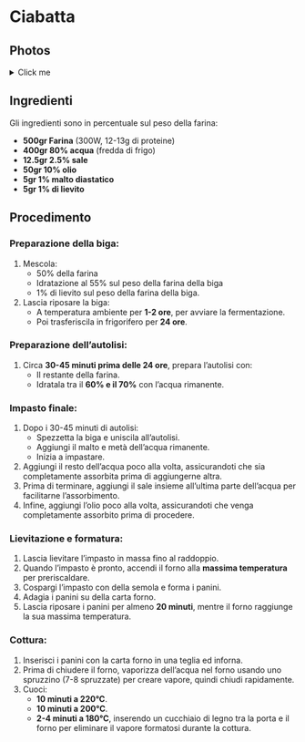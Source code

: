 # Ciabatta

## Photos

<details>
  <summary>Click me</summary>
  
  ![Ciabatta 1](/media/bread/ciabatta1.jpg "Ciabatta 1")
  
  ![Ciabatta 2](/media/bread/ciabatta2.jpg "Ciabatta 2")
</details>

## Ingredienti
Gli ingredienti sono in percentuale sul peso della farina:
- **500gr Farina** (300W, 12-13g di proteine)
- **400gr 80% acqua** (fredda di frigo)
- **12.5gr 2.5% sale**
- **50gr 10% olio**
- **5gr 1% malto diastatico**
- **5gr 1% di lievito**

## Procedimento

### Preparazione della biga:
1. Mescola:
   - 50% della farina
   - Idratazione al 55% sul peso della farina della biga
   - 1% di lievito sul peso della farina della biga.
2. Lascia riposare la biga:
   - A temperatura ambiente per **1-2 ore**, per avviare la fermentazione.
   - Poi trasferiscila in frigorifero per **24 ore**.

### Preparazione dell’autolisi:
1. Circa **30-45 minuti prima delle 24 ore**, prepara l’autolisi con:
   - Il restante della farina.
   - Idratala tra il **60% e il 70%** con l’acqua rimanente.

### Impasto finale:
1. Dopo i 30-45 minuti di autolisi:
   - Spezzetta la biga e uniscila all’autolisi.
   - Aggiungi il malto e metà dell’acqua rimanente.
   - Inizia a impastare.
2. Aggiungi il resto dell’acqua poco alla volta, assicurandoti che sia completamente assorbita prima di aggiungerne altra.
3. Prima di terminare, aggiungi il sale insieme all’ultima parte dell’acqua per facilitarne l’assorbimento.
4. Infine, aggiungi l’olio poco alla volta, assicurandoti che venga completamente assorbito prima di procedere.

### Lievitazione e formatura: 
1. Lascia lievitare l’impasto in massa fino al raddoppio.
2. Quando l’impasto è pronto, accendi il forno alla **massima temperatura** per preriscaldare.
3. Cospargi l’impasto con della semola e forma i panini.
4. Adagia i panini su della carta forno.
5. Lascia riposare i panini per almeno **20 minuti**, mentre il forno raggiunge la sua massima temperatura.

### Cottura:
1. Inserisci i panini con la carta forno in una teglia ed inforna.
2. Prima di chiudere il forno, vaporizza dell’acqua nel forno usando uno spruzzino (7-8 spruzzate) per creare vapore, quindi chiudi rapidamente.
3. Cuoci:
	- **10 minuti a 220°C**.
	- **10 minuti a 200°C**.
	- **2-4 minuti a 180°C**, inserendo un cucchiaio di legno tra la porta e il forno per eliminare il vapore formatosi durante la cottura.